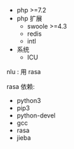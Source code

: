 
-   php >=7.2
-   php 扩展
    -   swoole >=4.3
    -   redis
    -   intl
-   系统
    -   ICU


nlu : 用 rasa

rasa 依赖:
-   python3
-   pip3
-   python-devel
-   gcc
-   rasa
-   jieba